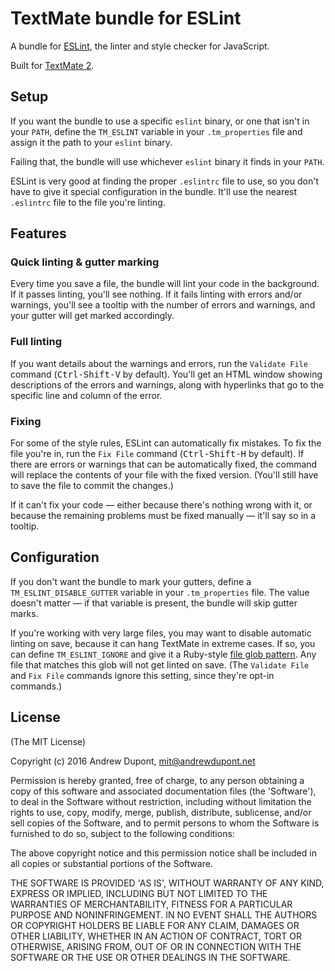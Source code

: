 
# TextMate bundle for ESLint

A bundle for [ESLint][], the linter and style checker for JavaScript.

Built for [TextMate 2][textmate].

## Setup

If you want the bundle to use a specific `eslint` binary, or one that isn't in your `PATH`, define the `TM_ESLINT` variable in your `.tm_properties` file and assign it the path to your `eslint` binary.

Failing that, the bundle will use whichever `eslint` binary it finds in your `PATH`.

ESLint is very good at finding the proper `.eslintrc` file to use, so you don't have to give it special configuration in the bundle. It'll use the nearest `.eslintrc` file to the file you're linting.

## Features

### Quick linting & gutter marking

Every time you save a file, the bundle will lint your code in the background. If it passes linting, you'll see nothing. If it fails linting with errors and/or warnings, you'll see a tooltip with the number of errors and warnings, and your gutter will get marked accordingly.

### Full linting

If you want details about the warnings and errors, run the `Validate File` command (<kbd>Ctrl-Shift-V</kbd> by default). You'll get an HTML window showing descriptions of the errors and warnings, along with hyperlinks that go to the specific line and column of the error.

### Fixing

For some of the style rules, ESLint can automatically fix mistakes. To fix the file you're in, run the `Fix File` command (<kbd>Ctrl-Shift-H</kbd> by default). If there are errors or warnings that can be automatically fixed, the command will replace the contents of your file with the fixed version. (You'll still have to save the file to commit the changes.)

If it can't fix your code — either because there's nothing wrong with it, or because the remaining problems must be fixed manually — it'll say so in a tooltip.

## Configuration

If you don't want the bundle to mark your gutters, define a `TM_ESLINT_DISABLE_GUTTER` variable in your `.tm_properties` file. The value doesn't matter — if that variable is present, the bundle will skip gutter marks.

If you're working with very large files, you may want to disable automatic linting on save, because it can hang TextMate in extreme cases. If so, you can define `TM_ESLINT_IGNORE` and give it a Ruby-style [file glob pattern][shell glob syntax]. Any file that matches this glob will not get linted on save. (The `Validate File` and `Fix File` commands ignore this setting, since they're opt-in commands.)

[eslint]:            http://eslint.org
[textmate]:          https://github.com/textmate/textmate
[shell glob syntax]: http://ruby-doc.org/core-1.9.3/Dir.html#method-c-glob

## License

(The MIT License)

Copyright (c) 2016 Andrew Dupont,   mit@andrewdupont.net

Permission is hereby granted, free of charge, to any person obtaining
a copy of this software and associated documentation files (the
'Software'), to deal in the Software without restriction, including
without limitation the rights to use, copy, modify, merge, publish,
distribute, sublicense, and/or sell copies of the Software, and to
permit persons to whom the Software is furnished to do so, subject to
the following conditions:

The above copyright notice and this permission notice shall be
included in all copies or substantial portions of the Software.

THE SOFTWARE IS PROVIDED 'AS IS', WITHOUT WARRANTY OF ANY KIND,
EXPRESS OR IMPLIED, INCLUDING BUT NOT LIMITED TO THE WARRANTIES OF
MERCHANTABILITY, FITNESS FOR A PARTICULAR PURPOSE AND NONINFRINGEMENT.
IN NO EVENT SHALL THE AUTHORS OR COPYRIGHT HOLDERS BE LIABLE FOR ANY
CLAIM, DAMAGES OR OTHER LIABILITY, WHETHER IN AN ACTION OF CONTRACT,
TORT OR OTHERWISE, ARISING FROM, OUT OF OR IN CONNECTION WITH THE
SOFTWARE OR THE USE OR OTHER DEALINGS IN THE SOFTWARE.


